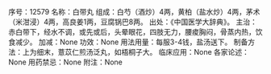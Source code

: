 序号：12579
名称：白带丸
组成：白芍（酒炒）4两，黄柏（盐水炒）4两，茅术（米泔浸）4两，高良姜1两，豆腐锅巴8两。
出处：《中国医学大辞典》。
主治：赤白带下，经水不调，或先或后，头晕眼花，四肢无力，腰痠胸闷，骨蒸内热，饮食减少。
加减：None
功效：None
用法用量：每服3-4钱，盐汤送下。
制备方法：上为细末，薏苡仁煎汤泛丸，如梧桐子大。
临床应用：None
各家论述：None
用药禁忌：None
附注：None
